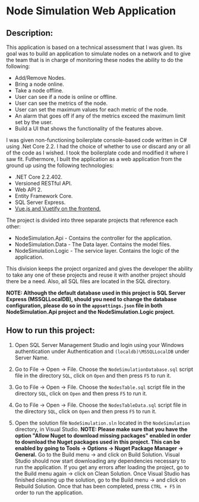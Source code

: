 # Node Simulation Web Application

## Description:

This application is based on a technical assessment that I was given.  Its goal was to build an application to simulate nodes on a network and to give the team that is in charge of monitoring these nodes the ability to do the following:

- Add/Remove Nodes.
- Bring a node online.
- Take a node offline.
- User can see if a node is online or offline.
- User can see the metrics of the node.
- User can set the maximum values for each metric of the node.
- An alarm that goes off if any of the metrics exceed the maximum limit set by the user.
- Build a UI that shows the functionality of the features above.

I was given non-functioning boilerplate console-based code written in C# using .Net Core 2.2.  I had the choice of whether to use or discard any or all of the code as I wished.  I took the boilerplate code and modified it where I saw fit.  Futhermore, I built the application as a web application from the ground up using the following technologies:

- .NET Core 2.2.402.
- Versioned RESTful API.
- Web API 2.
- Entity Framework Core.
- SQL Server Express.
- [Vue.js and Vuetify on the frontend.](https://github.com/mdasfour/node-simulation-ui/)

The project is divided into three separate projects that reference each other:

- NodeSimulation.Api - Contains the controller for the application.
- NodeSimulation.Data - The Data layer.  Contains the model files.
- NodeSimulation.Logic - The service layer. Contains the logic of the application.

This division keeps the project organized and gives the developer the ability to take any one of these projects and reuse it with another project should there be a need. Also, all SQL files are located in the SQL directory.

**NOTE: Although the default database used in this project is SQL Server Express (MSSQLLocalDB), should you need to change the database configuration, please do so in the `appsettings.json` file in both NodeSimulation.Api project and the NodeSimulation.Logic project.**

## How to run this project:

1. Open SQL Server Management Studio and login using your Windows authentication under Authentication and `(localdb)\MSSQLLocalDB` under Server Name. 

2. Go to File &rightarrow; Open &rightarrow; File. Choose the `NodeSimulationDatabase.sql` script file in the directory `SQL`, click on `Open` and then press `F5` to run it.

3. Go to File &rightarrow; Open &rightarrow; File. Choose the `NodesTable.sql` script file in the directory `SQL`, click on `Open` and then press `F5` to run it.

2. Go to File &rightarrow; Open &rightarrow; File. Choose the `NodesTableData.sql` script file in the directory `SQL`, click on `Open` and then press `F5` to run it.

3. Open the solution file `NodeSimulation.sln` located in the `NodeSimulation` directory, in Visual Studio. **NOTE: Please make sure that you have the option "Allow Nuget to download missing packages" enabled in order to download the Nuget packages used in this project. This can be enabled by going to Tools &rightarrow; Options &rightarrow; Nuget Package Manager &rightarrow; General.** Go to the Build menu &rightarrow; and click on Build Solution. Visual Studio should now start downloading any dependencies necessary to run the application.  If you get any errors after loading the project, go to the Build menu again &rightarrow; click on Clean Solution. Once Visual Studio has finished cleaning up the solution, go to the Build menu &rightarrow; and click on Rebuild Solution. Once that has been completed, press `CTRL + F5` in order to run the application.
